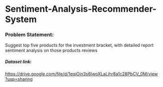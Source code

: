 # Sentiment-Analysis-Recommender-System

### Problem Statement:
Suggest top five products for the investment bracket, with detailed report sentiment analysis on those products reviews

##### Dataset link:
https://drive.google.com/file/d/1eqiOjn3s6IwoXLaLjhr8a1c28PbCV_0M/view?usp=sharing
